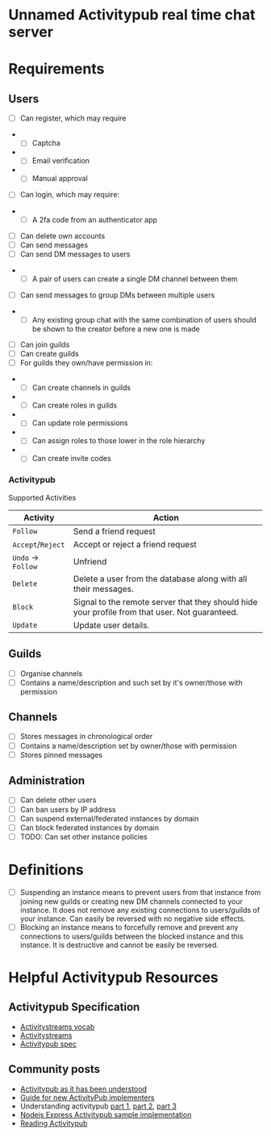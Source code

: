 # Unnamed Activitypub real time chat server

# Requirements

## Users

-   [ ] Can register, which may require
-   -   [ ] Captcha
-   -   [ ] Email verification
-   -   [ ] Manual approval
-   [ ] Can login, which may require:
-   -   [ ] A 2fa code from an authenticator app
-   [ ] Can delete own accounts
-   [ ] Can send messages
-   [ ] Can send DM messages to users
-   -   [ ] A pair of users can create a single DM channel between them
-   [ ] Can send messages to group DMs between multiple users
-   -   [ ] Any existing group chat with the same combination of users should be shown to the creator before a new one is made
-   [ ] Can join guilds
-   [ ] Can create guilds
-   [ ] For guilds they own/have permission in:
-   -   [ ] Can create channels in guilds
-   -   [ ] Can create roles in guilds
-   -   [ ] Can update role permissions
-   -   [ ] Can assign roles to those lower in the role hierarchy
-   -   [ ] Can create invite codes

### Activitypub

Supported Activities

| Activity           | Action                                                                                         |
| ------------------ | ---------------------------------------------------------------------------------------------- |
| `Follow`           | Send a friend request                                                                          |
| `Accept`/`Reject`  | Accept or reject a friend request                                                              |
| `Undo` -> `Follow` | Unfriend                                                                                       |
| `Delete`           | Delete a user from the database along with all their messages.                                 |
| `Block`            | Signal to the remote server that they should hide your profile from that user. Not guaranteed. |
| `Update`           | Update user details.                                                                           |

## Guilds

-   [ ] Organise channels
-   [ ] Contains a name/description and such set by it's owner/those with permission

## Channels

-   [ ] Stores messages in chronological order
-   [ ] Contains a name/description set by owner/those with permission
-   [ ] Stores pinned messages

## Administration

-   [ ] Can delete other users
-   [ ] Can ban users by IP address
-   [ ] Can suspend external/federated instances by domain
-   [ ] Can block federated instances by domain
-   [ ] TODO: Can set other instance policies

# Definitions

-   [ ] Suspending an instance means to prevent users from that instance from joining new guilds or creating new DM channels connected to your instance. It does not remove any existing connections to users/guilds of your instance. Can easily be reversed with no negative side effects.
-   [ ] Blocking an instance means to forcefully remove and prevent any connections to users/guilds between the blocked instance and this instance. It is destructive and cannot be easily be reversed.

# Helpful Activitypub Resources

## Activitypub Specification

-   [Activitystreams vocab](https://www.w3.org/TR/activitystreams-vocabulary)
-   [Activitystreams](https://www.w3.org/TR/activitystreams-core)
-   [Activitypub spec](https://www.w3.org/TR/activitypub/)

## Community posts

-   [Activitypub as it has been understood](https://flak.tedunangst.com/post/ActivityPub-as-it-has-been-understood)
-   [Guide for new ActivityPub implementers](https://socialhub.activitypub.rocks/t/guide-for-new-activitypub-implementers/479)
-   Understanding activitypub
    [part 1](https://seb.jambor.dev/posts/understanding-activitypub/),
    [part 2](https://seb.jambor.dev/posts/understanding-activitypub-part-2-lemmy/),
    [part 3](https://seb.jambor.dev/posts/understanding-activitypub-part-3-the-state-of-mastodon/)
-   [Nodejs Express Activitypub sample implementation](https://github.com/dariusk/express-activitypub)
-   [Reading Activitypub](https://tinysubversions.com/notes/reading-activitypub/#the-ultimate-tl-dr)
